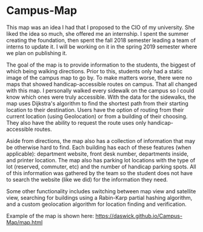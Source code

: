 # Campus-Map
This map was an idea I had that I proposed to the CIO of my university. She liked the idea so much, she offered me an internship. I spent the summer creating the foundation, then spent the fall 2018 semester leading a team of interns to update it. I will be working on it in the spring 2019 semester where we plan on publishing it.

The goal of the map is to provide information to the students, the biggest of which being walking directions. Prior to this, students only had a static image of the campus map to go by. To make matters worse, there were no maps that showed handicap-accessible routes on campus. That all changed with this map. I personally walked every sidewalk on the campus so I could know which ones were truly accessible. With the data for the sidewalks, the map uses Dijkstra's algorithm to find the shortest path from their starting location to their destination. Users have the option of routing from their current location (using Geolocation) or from a building of their choosing. They also have the ability to request the route uses only handicap-accessible routes.

Aside from directions, the map also has a collection of information that may be otherwise hard to find. Each building has each of these features (when applicable): department website, front desk number, departments inside, and printer location. The map also has parking lot locations with the type of lot (reserved, commuter, etc) and the number of handicap parking spots. All of this information was gathered by the team so the student does not have to search the website (like we did) for the information they need.

Some other functionality includes switching between map view and satellite view, searching for buildings using a Rabin-Karp partial hashing algorithm, and a custom geolocation algorithm for location finding and verification.

Example of the map is shown here: https://daswick.github.io/Campus-Map/map.html
